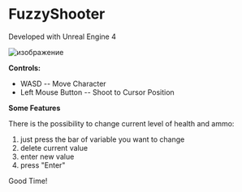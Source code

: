 # FuzzyShooter

Developed with Unreal Engine 4

![изображение](https://github.com/GrafVonTee/fuzzy-shooter/assets/47254952/b6e32006-60f9-4a5e-87ef-bc6d247e287d)

**Controls:**

- WASD -- Move Character
- Left Mouse Button -- Shoot to Cursor Position

**Some Features**

There is the possibility to change current level of health and ammo:
1) just press the bar of variable you want to change
2) delete current value
3) enter new value
4) press "Enter"

Good Time!
